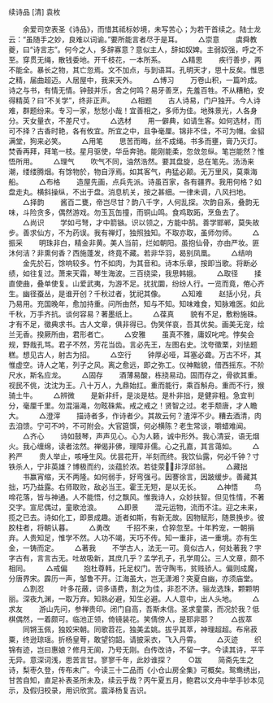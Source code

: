 续诗品 [清] 袁枚

　　余爱司空表圣《诗品》，而惜其祗标妙境，未写苦心；为若干首续之。陆士龙云：“虽随手之妙，良难以词谕。”要所能言者尽于是耳。
　　△崇意
　　虞舜教夔，曰“诗言志”。何今之人，多辞寡意？意似主人，辞如奴婢。主弱奴强，呼之不至。穿贯无绳，散钱委地。开千枝花，一本所系。
　　△精思
　　疾行善步，两不能全。暴长之物，其亡忽焉。文不加点，与到语耳。孔明天才，思十反矣。惟思之精，届曲超迈。人居屋中，我来天外。
　　△博习
　　万卷山积，一篇吟成。诗之与书，有情无情。钟鼓并乐，舍之何鸣？易牙善烹，先羞百牲。不从糟粕，安得精英？曰“不关学”，终非正声。
　　△相题
　　古人诗易，门户独开。今人诗难，群题纷来。专习一家，愁愁小哉！宜善相之，多师为佳。地殊景光，人各身分。天女量衣，不差尺寸。
　　△选材
　　用一僻典，如请生客。如何选材，而可不择？古香时艳，各有攸宜。所宜之中，且争毫厘。锦非不佳，不可为帽。金貂满堂，狗来必笑。
　　△用笔
　　思苦而晦，丝不成绳。书多而壅，膏乃灭灯。焚香再拜，拜笔一枝。星月驱使，华岳奔驰。能刚能柔，忽敛忽纵。笔岂能然？惟悟所用。
　　△理气
　　吹气不同，油然浩然。要其盘旋，总在笔先。汤汤来潮，缕缕腾烟。有馀物於，物自浮焉。如其客气，冉猛必颠。无万里风，莫乘海船。
　　△布格
　　造屋先画，点兵先派。诗虽百家，各有疆界。我用何格？如盘走丸。横斜操纵，不出于盘。消息机关，按之甚细。一律未调，八风扫地。
　　△择韵
　　酱百二甕，帝岂尽甘？韵八千字，人何乱探。次韵自系，叠韵无味，斗险贪多，偶然游戏。勿玉瓦缶撞，而铜山鸣。食鸡取跖，烹鱼去了。
　　△尚识
　　学如弓弩，才中箭镞。识以领之，方能中鹄。善学邯郸，莫失故步。善求仙方，不为药误。我有禅灯，独照独知。不取亦取，虽师勿师。
　　△振采
　　明珠非白，精金非黄。美人当前，烂如朝阳。虽抱仙骨，亦由严妆。匪沐何洁？非熏何香？西施蓬发，终竟不藏。若非华羽，曷别凤凰。
　　△结响
　　金先於石，馀响较多。竹不如肉，为其音和。诗本乐章，按即当歌。将断必绩，如往复过。萧来天霜，琴生海波。三百绕梁，我思韩娥。
　　△取径
　　揉直使曲，叠单使复。山爱武夷，为游不足。扰扰圜，纷纷人行。一览而竟，倦心齐生。幽径蚕丛，是谁开创？千秋过者，犹祀其像。
　　△知难
　　赵括小兒，兵乃易用。充国晚年，愈加持重。问所由然，知与不知。知味难食，知脉难医。如此千秋，万手齐抗。谈何容易？著墨纸上。
　　△葆真
　　貌有不足，敷粉施硃。才有不足，徵典求书。古人文章，俱非得已。伪笑佯哀，吾其优矣。画美无宠，绘兰无香。揆厥所由，君形者亡。
　　△安雅
　　虽真不雅，庸奴叱咤。悖矣会规，野哉孔骂。君子不然，芳花当齿。言必先王，左图右史。沈夸徵栗，刘怯题糕。想见古人，射古为招。
　　△空行
　　钟厚必哑，耳塞必聋。万古不坏，其惟虚空。诗人之笔，列子之风。离之愈远，即之弥工。仪神黜貌，借西摇东。不阶尺水，斯名应龙。
　　△固存
　　酒薄易酸，栋挠易动。固而存之，骨欲其重。视民不佻，沈沈为王。八十万人，九鼎始扛。重而能行，乘百斛舟。重而不行，猴骑土牛。
　　△辨微
　　是新非纤，是淡是枯。是朴非拙，是健非粗。急宜判分，毫厘千里。勿混淄渑，勿眩硃紫。戒之戒之！贤智之过。老手颓唐，才人瞻大。
　　△澄滓
　　描诗者多，作诗者少。其故云何？渣滓不少。糟去酒清，肉去洎馈。宁可不吟，不可附会。大官筵馔，何必横陈？老生常谈，嚼蜡难闻。
　　△齐心
　　诗如鼓琴，声声见心。心为人籁，诚中形外。我心清妥，语无烟火。我心缠绵，读者泫然。禅偈非佛，理障非儒。心之孔嘉，其言蔼如。
　　△矜严
　　贵人举止，咳唾生风。优昙花开，半刻而终。我饮仙露，何必千钟？寸铁杀人，宁非英雄？博极而约，淡蕴於浓。若徒荥，非浮邱翁。
　　△藏拙
　　书赢宵缩，天不两隆。如何弱手，好弯强弓。因謇徐言，因跛缓步。善藏其拙，巧乃益露。右师取败，敌必当王。霍王无短，是以无长。
　　△神悟
　　鸟啼花落，皆与神通。人不能悟，付之飘风。惟我诗人，众妙扶智。但见性情，不著交字。宣尼偶过，童歌沧浪。
　　△即景
　　混元运物，流而不注。迎之未来，揽之已去。诗如化工，即景成趣。逝者如斯，有新无故。因物赋形，随景换步。彼胶柱者，将朝认暮。
　　△勇改
　　千招不来，仓猝忽至。十年矜宠，一朝捐弃。人贵知足，惟学不然。人功不竭，天巧不传。知一重非，进一重境。亦有生金，一铸而定。
　　△著我
　　不学古人，法无一可。竟似古人，何处著我？字字古有，言言古无。吐故吸新，其庶几乎？孟学孔子，孔学周公。三人文章，颇不相同。
　　△戒偏
　　抱杜尊韩，托足权门。苦守陶韦，贫贱骄人。偏则成魔，分唐界宋。霹历一声，邹鲁不开。江海虽大，岂无潇湘？突夏自幽，亦须庙堂。
　　△割忍
　　叶多花蔽，词多语费，割之为佳，非忍不济。骊龙选珠，颗颗明丽。深夜九渊，一取万弃。知熟必避，知生必避。人人意中，出人头地。
　　△求友
　　游山先问，参禅贵印。闭门自高，吾斯未信。圣求童蒙，而况於我？低棋偶然，一着颇可。临池正领，倚镜装花。笑倩傍人，是耶非耶？
　　△拔萃
　　同锵玉佩，独姣宋朝。同歌苕花，独美孟姚。拔乎其萃，神理超超。布帛菽粟，终逊琼瑶。折杨皇荂，敢望钧韶。请披采衣，飞入丹霄。
　　△灭迹
　　织锦有迹，岂曰惠娘？修月无阆，乃号无刚。白传改诗，不留一字。今读其诗，平平无异。意深词浅，思苦言甘。寥寥千年，此妙谁探？
　　○跋
　　简斋先生之诗，梨枣久登，传布未广。今读三十二品而《小仓山房全集》可概矣。鸳鸯绣出，甘苦自知，直足补表圣所未及，续云乎哉？丙午夏五月，鲍君以文舟中举手钞本见示，及假归校录，用识欣赏。震泽杨复吉识。





